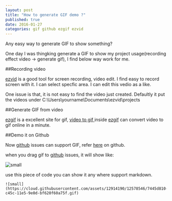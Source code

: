 ```yaml
--- 
layout: post 
title: "How to generate GIF demo ?"
published: true
date: 2016-01-27
categories: gif github ezgif ezvid
---
```


Any easy way to generate GIF to show something? 

One day I was thingking generate a GIF to show my project usage(recording effect video -> generate gif), I find below way work for me. 

##Recording video 

[ezvid][ezvid] is a good tool for screen recording, video edit. I find easy to record screen with it. I can select specfic area.
I can edit this vedio as a like. 

One issue is that, it is not easy to find the video just created. Defaultly it put the videos under C:\Users\yourname\Documents\ezvid\projects



##Generate GIF from video 

[ezgif][ezgif] is a excellent site for gif, [video to gif ][ezgifv2g] inside [ezgif][ezgif] can convert video to gif online in a minute.

##Demo it on Github 

Now [github][Github] issues can support GIF, refer [here][fileattachementgithub] on github.

when you drag gif to [github][Github]  issues, it will show like:

![small](https://cloud.githubusercontent.com/assets/12914190/12578546/7445d810-c45c-11e5-9e0d-bf620f60a75f.gif)


use this piece of code you can show it any where support markdown.

    ![small](https://cloud.githubusercontent.com/assets/12914190/12578546/7445d810-c45c-11e5-9e0d-bf620f60a75f.gif)


[ezvid]:http://www.ezvid.com/ 

[ezgif]:http://ezgif.com/
[ezgifv2g]:http://ezgif.com/video-to-gif
[github]:http://www.github.com
[fileattachementgithub]:https://help.github.com/articles/file-attachments-on-issues-and-pull-requests/
